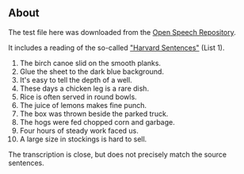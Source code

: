 ## About

The test file here was downloaded from the [Open Speech Repository](https://www.voiptroubleshooter.com/open_speech/american.html).

It includes a reading of the so-called ["Harvard Sentences"](http://www.cs.columbia.edu/~hgs/audio/harvard.html) (List 1).

1. The birch canoe slid on the smooth planks.
1. Glue the sheet to the dark blue background.
1. It's easy to tell the depth of a well.
1. These days a chicken leg is a rare dish.
1. Rice is often served in round bowls.
1. The juice of lemons makes fine punch.
1. The box was thrown beside the parked truck.
1. The hogs were fed chopped corn and garbage.
1. Four hours of steady work faced us.
1. A large size in stockings is hard to sell.

The transcription is close, but does not precisely match the source sentences.